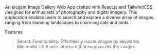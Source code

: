 An elegant Image Gallery Web App crafted with React.js and TailwindCSS, designed for enthusiasts of photography and digital imagery. This application enables users to search and explore a diverse array of images, ranging from stunning landscapes to charming cats and birds.

Features
 >Search Functionality: Effortlessly locate images by keywords.
 >Minimalist UI: A user interface that emphasizes the images.
